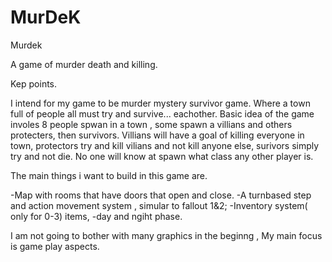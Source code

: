# MurDeK

 Murdek 
 
A game of murder death and killing. 

Kep points.

I intend for my game to be murder mystery survivor game. Where a town full of people all must try and survive... eachother. Basic idea of the game involes 8 people spwan in a town , some spawn a  villians and others protecters, then survivors. Villians will have a goal of killing everyone in town, protectors try and kill vilians and not kill anyone else, surivors simply try and not die. No one will know at spawn what class any other player is. 

The main things i want to build in this game are. 

-Map with rooms that have doors that open and close. 
-A turnbased step and action movement system , simular to fallout 1&2;
-Inventory system( only for 0-3) items,
-day and ngiht phase. 


I am not going to bother with many graphics in the beginng , My main focus is game play aspects. 
